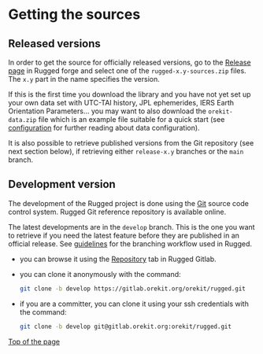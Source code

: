 <!--- Copyright 2013-2025 CS GROUP
  Licensed under the Apache License, Version 2.0 (the "License");
  you may not use this file except in compliance with the License.
  You may obtain a copy of the License at

    http://www.apache.org/licenses/LICENSE-2.0

  Unless required by applicable law or agreed to in writing, software
  distributed under the License is distributed on an "AS IS" BASIS,
  WITHOUT WARRANTIES OR CONDITIONS OF ANY KIND, either express or implied.
  See the License for the specific language governing permissions and
  limitations under the License.
-->

<a name="top"></a>

# Getting the sources

## Released versions

In order to get the source for officially released versions, go to the
[Release page](https://gitlab.orekit.org/orekit/rugged/tags) in Rugged forge
and select one of the `rugged-x.y-sources.zip` files. The `x.y` part in the
name specifies the version.

If this is the first time you download the library and you have not yet set up
your own data set with UTC-TAI history, JPL ephemerides, IERS Earth
Orientation Parameters... you may want to also download the `orekit-data.zip`
file which is an example file suitable for a quick start (see
[configuration](./configuration.html) for further reading about data
configuration).

It is also possible to retrieve published versions from the Git repository
(see next section below), if retrieving either `release-x.y` branches or the
`main` branch.

## Development version

The development of the Rugged project is done using the
[Git](http://git-scm.com/ "Git homepage") source code control system. Rugged
Git reference repository is available online.

The latest developments are in the `develop` branch. This is the one you want
to retrieve if you need the latest feature before they are published in an
official release. See [guidelines](./guidelines.html) for the branching
workflow used in Rugged.

 * you can browse it using the
   [Repository](https://gitlab.orekit.org/orekit/rugged/tree/develop) tab in
   Rugged Gitlab.

 * you can clone it anonymously with the command:

   ```bash
   git clone -b develop https://gitlab.orekit.org/orekit/rugged.git
   ```

 * if you are a committer, you can clone it using your ssh credentials with
   the command:

   ```bash
   git clone -b develop git@gitlab.orekit.org:orekit/rugged.git
   ```

[Top of the page](#top)
